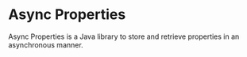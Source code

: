 # Async Properties

Async Properties is a Java library to store and retrieve properties in an asynchronous manner.
